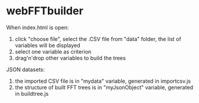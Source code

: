 # webFFTbuilder

When index.html is open:
1) click "choose file", select the .CSV file from "data" folder, the list of variables will be displayed
2) select one variable as criterion
3) drag'n'drop other variables to build the trees

JSON datasets:
1) the imported CSV file is in "mydata" variable, generated in importcsv.js
2) the structure of built FFT trees is in "myJsonObject" variable, generated in buildtree.js